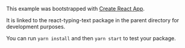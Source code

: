 This example was bootstrapped with [Create React App](https://github.com/facebook/create-react-app).

It is linked to the react-typing-text package in the parent directory for development purposes.

You can run `yarn install` and then `yarn start` to test your package.
